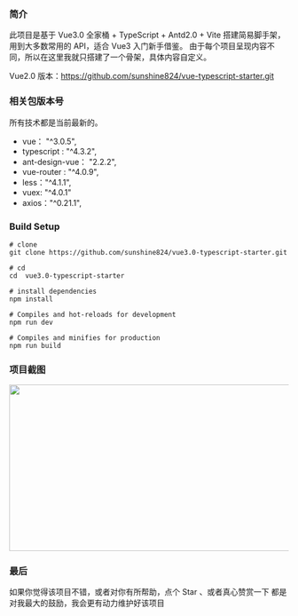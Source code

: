 ### 简介

此项目是基于 Vue3.0 全家桶 + TypeScript + Antd2.0 + Vite 搭建简易脚手架，用到大多数常用的 API，适合 Vue3 入门新手借鉴。
由于每个项目呈现内容不同，所以在这里我就只搭建了一个骨架，具体内容自定义。

Vue2.0 版本：<a href="https://github.com/sunshine824/vue-typescript-starter.git">https://github.com/sunshine824/vue-typescript-starter.git</a>

### 相关包版本号

所有技术都是当前最新的。

- vue： "^3.0.5",
- typescript : "^4.3.2",
- ant-design-vue： "2.2.2",
- vue-router : "^4.0.9",
- less："^4.1.1",
- vuex: "^4.0.1"
- axios："^0.21.1",

### Build Setup

```
# clone
git clone https://github.com/sunshine824/vue3.0-typescript-starter.git
```

```
# cd
cd  vue3.0-typescript-starter
```

```
# install dependencies
npm install
```

```
# Compiles and hot-reloads for development
npm run dev
```

```
# Compiles and minifies for production
npm run build
```

### 项目截图

<img src="https://github.com/sunshine824/vue3.0-typescript-starter/blob/master/src/assets/screenshot/screen01.png" width="550" height="300"/>

### 最后

如果你觉得该项目不错，或者对你有所帮助，点个 Star 、或者真心赞赏一下 都是对我最大的鼓励，我会更有动力维护好该项目
